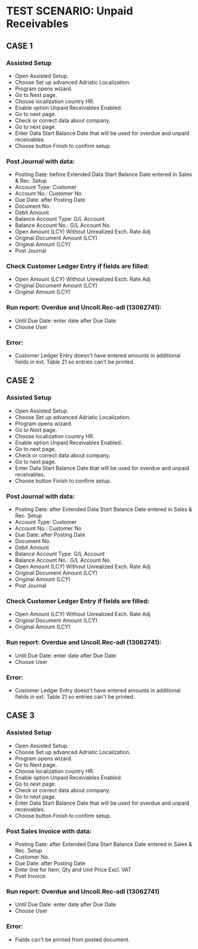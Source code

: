 # TEST SCENARIO: Unpaid Receivables


## CASE 1

### Assisted Setup

-	Open Assisted Setup.
-	Choose Set up advanced Adriatic Localization.
-	Program opens wizard.
-	Go to Next page.
-	Choose localization country HR.
-	Enable option Unpaid Receivables Enabled.
-	Go to next page.
-	Check or correct data about company.
-	Go to next page.
-	Enter Data Start Balance Date that will be used for overdue and unpaid receivables.
-	Choose button Finish to confirm setup.

### Post Journal with data: 

-	Posting Date: before Extended Data Start Balance Date entered in Sales & Rec. Setup
-	Account Type: Customer
-	Account No.: Customer No
-	Due Date: after Posting Date
-	Document No.
-	Debit Amount
-	Balance Account Type: G/L Account
-	Balance Account No.: G/L Account No.
-	Open Amount (LCY) Without Unrealized Exch. Rate Adj
-	Original Document Amount (LCY)
-	Original Amount (LCY)
-	Post Journal

### Check Customer Ledger Entry if fields are filled:

-	Open Amount (LCY) Without Unrealized Exch. Rate Adj
-	Original Document Amount (LCY)
-	Original Amount (LCY)

### Run report: Overdue and Uncoll.Rec-adl (13062741):

-	Until Due Date: enter date after Due Date
-	Choose User

### Error:

-	Customer Ledger Entry doesn't have entered amounts in 
additional fields in ext. Table 21 so entries can't be printed.

## CASE 2

### Assisted Setup

-	Open Assisted Setup.
-	Choose Set up advanced Adriatic Localization.
-	Program opens wizard.
-	Go to Next page.
-	Choose localization country HR.
-	Enable option Unpaid Receivables Enabled.
-	Go to next page.
-	Check or correct data about company.
-	Go to next page.
-	Enter Data Start Balance Date that will be used for overdue and unpaid receivables.
-	Choose button Finish to confirm setup.

### Post Journal with data: 

-	Posting Date: after Extended Data Start Balance Date entered in Sales & Rec. Setup
-	Account Type: Customer
-	Account No.: Customer No
-	Due Date: after Posting Date
-	Document No.
-	Debit Amount
-	Balance Account Type: G/L Account
-	Balance Account No.: G/L Account No.
-	Open Amount (LCY) Without Unrealized Exch. Rate Adj
-	Original Document Amount (LCY)
-	Original Amount (LCY)
-	Post Journal

### Check Customer Ledger Entry if fields are filled:

-	Open Amount (LCY) Without Unrealized Exch. Rate Adj
-	Original Document Amount (LCY)
-	Original Amount (LCY)

### Run report: Overdue and Uncoll.Rec-adl (13062741):

-	Until Due Date: enter date after Due Date
-	Choose User

### Error:

-	Customer Ledger Entry doesn't have entered amounts in additional fields in ext. Table 21 so entries can't be printed.

## CASE 3

### Assisted Setup

-	Open Assisted Setup.
-	Choose Set up advanced Adriatic Localization.
-	Program opens wizard.
-	Go to Next page.
-	Choose localization country HR.
-	Enable option Unpaid Receivables Enabled.
-	Go to next page.
-	Check or correct data about company.
-	Go to next page.
-	Enter Data Start Balance Date that will be used for overdue and unpaid receivables.
-	Choose button Finish to confirm setup.

### Post Sales Invoice with data: 

-	Posting Date: after Extended Data Start Balance Date entered in Sales & Rec. Setup
-	Customer No.
-	Due Date: after Posting Date
-	Enter line for Item, Qty and Unit Price Excl. VAT
-	Post Invoice

### Run report: Overdue and Uncoll.Rec-adl (13062741)

-	Until Due Date: enter date after Due Date
-	Choose User

### Error:

-	Fields can't be printed from posted document.
